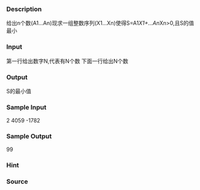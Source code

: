 
### Description
给出n个数(A1...An)现求一组整数序列(X1...Xn)使得S=A1*X1+...An*Xn>0,且S的值最小
### Input
第一行给出数字N,代表有N个数
下面一行给出N个数
### Output
S的最小值
### Sample Input
2
4059 -1782


### Sample Output
99
### Hint

### Source
